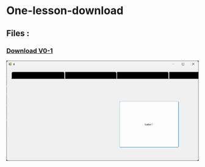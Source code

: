 # One-lesson-download

## Files :

### [Download V0-1](https://github.com/Supertolek/One-lesson-download/raw/main/v0/One_lesson_v0-1.zip)

![V0-1 screenshot](v0/V0_1_screenshot.png "V0-1 screenshot")
